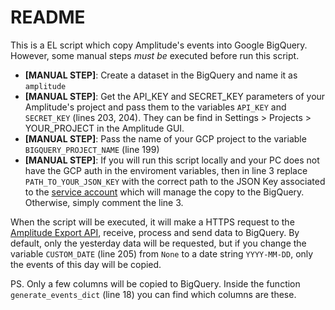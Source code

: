 # README

This is a EL script which copy Amplitude's events into Google BigQuery. However, some manual steps _must be_ executed before run this script.

- **[MANUAL STEP]**: Create a dataset in the BigQuery and name it as `amplitude`
- **[MANUAL STEP]**: Get the API_KEY and SECRET_KEY parameters of your Amplitude's project and pass them to the variables `API_KEY` and `SECRET_KEY` (lines 203, 204). They can be find in Settings > Projects > YOUR_PROJECT in the Amplitude GUI.
- **[MANUAL STEP]**: Pass the name of your GCP project to the variable `BIGQUERY_PROJECT_NAME` (line 199)
- **[MANUAL STEP]**: If you will run this script locally and your PC does not have the GCP auth in the enviroment variables, then in line 3 replace `PATH_TO_YOUR_JSON_KEY` with the correct path to the JSON Key associated to the [service account](https://cloud.google.com/iam/docs/service-accounts?hl=pt-br) which will manage the copy to the BigQuery. Otherwise, simply comment the line 3.

When the script will be executed, it will make a HTTPS request to the [Amplitude Export API](https://www.docs.developers.amplitude.com/analytics/apis/export-api/#considerations), receive, process and send data to BigQuery. By default, only the yesterday data will be requested, but if you change the variable `CUSTOM_DATE` (line 205) from `None` to a date string `YYYY-MM-DD`, only the events of this day will be copied.

PS. Only a few columns will be copied to BigQuery. Inside the function `generate_events_dict` (line 18) you can find which columns are these.
